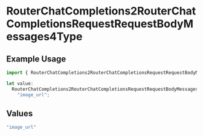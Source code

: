 # RouterChatCompletions2RouterChatCompletionsRequestRequestBodyMessages4Type

## Example Usage

```typescript
import { RouterChatCompletions2RouterChatCompletionsRequestRequestBodyMessages4Type } from "orq-poc-typescript2/models/operations";

let value:
  RouterChatCompletions2RouterChatCompletionsRequestRequestBodyMessages4Type =
    "image_url";
```

## Values

```typescript
"image_url"
```